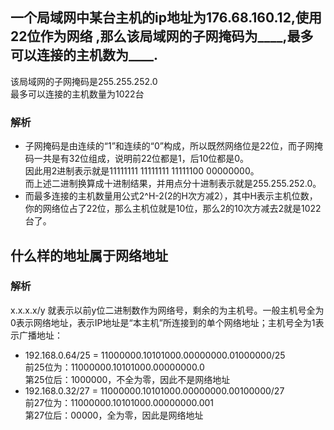 ## 一个局域网中某台主机的ip地址为176.68.160.12,使用22位作为网络 ,那么该局域网的子网掩码为____,最多可以连接的主机数为____.
该局域网的子网掩码是255.255.252.0  
最多可以连接的主机数量为1022台
### 解析
- 子网掩码是由连续的“1”和连续的“0”构成，所以既然网络位是22位，而子网掩码一共是有32位组成，说明前22位都是1，后10位都是0。  
因此用2进制表示就是11111111 11111111 11111100 00000000。  
而上述二进制换算成十进制结果，并用点分十进制表示就是255.255.252.0。  
- 而最多连接的主机数量用公式2^H-2(2的H次方减2），其中H表示主机位数，你的网络位占了22位，那么主机位就是10位，那么2的10次方减去2就是1022台了。

## 什么样的地址属于网络地址
### 解析
x.x.x.x/y 就表示以前y位二进制数作为网络号，剩余的为主机号。一般主机号全为0表示网络地址，表示IP地址是“本主机”所连接到的单个网络地址；主机号全为1表示广播地址：
- 192.168.0.64/25 = 11000000.10101000.00000000.01000000/25  
  前25位为：11000000.10101000.00000000.0  
  第25位后：1000000，不全为零，因此不是网络地址
- 192.168.0.32/27 = 11000000.10101000.00000000.00100000/27  
  前27位为：11000000.10101000.00000000.001  
  第27位后：00000，全为零，因此是网络地址 
